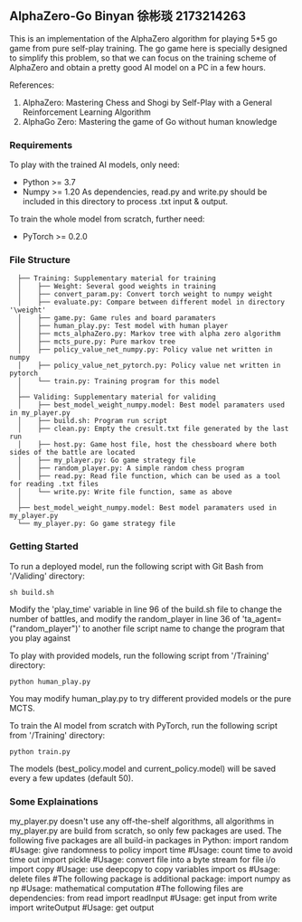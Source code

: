 ## AlphaZero-Go Binyan 徐彬琰 2173214263
This is an implementation of the AlphaZero algorithm for playing 5*5 go game from pure self-play training. The go game here is specially designed to simplify this problem, so that we can focus on the training scheme of AlphaZero and obtain a pretty good AI model on a PC in a few hours. 

References:  
1. AlphaZero: Mastering Chess and Shogi by Self-Play with a General Reinforcement Learning Algorithm
2. AlphaGo Zero: Mastering the game of Go without human knowledge

### Requirements
To play with the trained AI models, only need:
- Python >= 3.7
- Numpy >= 1.20
As dependencies, read.py and write.py should be included in this directory to process .txt input & output.

To train the whole model from scratch, further need:
- PyTorch >= 0.2.0

### File Structure
```
  ├── Training: Supplementary material for training
  │    ├── Weight: Several good weights in training
  │    ├── convert_param.py: Convert torch weight to numpy weight
  │    ├── evaluate.py: Compare between different model in directory '\weight'
  │    ├── game.py: Game rules and board paramaters
  │    ├── human_play.py: Test model with human player
  │    ├── mcts_alphaZero.py: Markov tree with alpha zero algorithm
  │    ├── mcts_pure.py: Pure markov tree
  │    ├── policy_value_net_numpy.py: Policy value net written in numpy
  │    ├── policy_value_net_pytorch.py: Policy value net written in pytorch
  │    └── train.py: Training program for this model
  │ 
  ├── Validing: Supplementary material for validing
  │    ├── best_model_weight_numpy.model: Best model paramaters used in my_player.py
  │    ├── build.sh: Program run script
  │    ├── clean.py: Empty the cresult.txt file generated by the last run
  │    ├── host.py: Game host file, host the chessboard where both sides of the battle are located
  │    ├── my_player.py: Go game strategy file
  │    ├── random_player.py: A simple random chess program
  │    ├── read.py: Read file function, which can be used as a tool for reading .txt files
  │    └── write.py: Write file function, same as above
  │ 
  ├── best_model_weight_numpy.model: Best model paramaters used in my_player.py
  └── my_player.py: Go game strategy file
```

### Getting Started
To run a deployed model, run the following script with Git Bash from '/Validing' directory:  
```
sh build.sh
```
Modify the 'play_time' variable in line 96 of the build.sh file to change the number of battles, and modify the random_player in line 36 of 'ta_agent=("random_player")' to another file script name to change the program that you play against

To play with provided models, run the following script from '/Training' directory:  
```
python human_play.py  
```
You may modify human_play.py to try different provided models or the pure MCTS.

To train the AI model from scratch with PyTorch, run the following script from '/Training' directory:  
```
python train.py
```
The models (best_policy.model and current_policy.model) will be saved every a few updates (default 50).  

### Some Explainations
my_player.py doesn't use any off-the-shelf algorithms, all algorithms in my_player.py are build from scratch, so only few packages are used.
The following five packages are all build-in packages in Python:
    import random                    #Usage: give randomness to policy
    import time                      #Usage: count time to avoid time out
    import pickle                    #Usage: convert file into a byte stream for file i/o
    import copy                      #Usage: use deepcopy to copy variables
    import os                        #Usage: delete files
#The following package is additional package:
    import numpy as np               #Usage: mathematical computation
#The following files are dependencies:
    from read import readInput       #Usage: get input
    from write import writeOutput    #Usage: get output